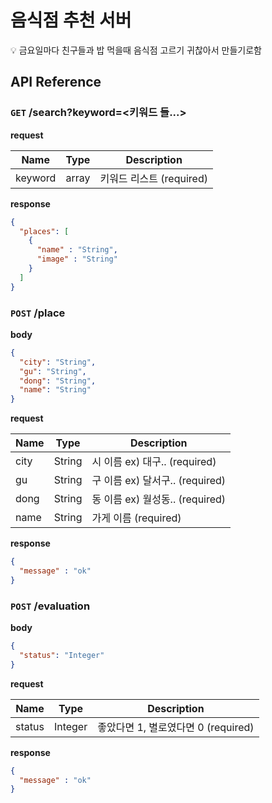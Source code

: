 # 음식점 추천 서버

💡 금요일마다 친구들과 밥 먹을때 음식점 고르기 귀찮아서 만들기로함

## API Reference

### `GET` /search?keyword=<키워드 들...>

**request**  

|Name|Type|Description|
|----|----|-----------|
|keyword|array|키워드 리스트 (required)|


**response**
```json
{
  "places": [
    {
      "name" : "String",
      "image" : "String"
    }
  ]
}
```

### `POST` /place

**body**

```json
{
  "city": "String",
  "gu": "String",
  "dong": "String",
  "name": "String"
}
```

**request**

|Name|Type|Description|
|----|----|-----------|
|city|String| 시 이름 ex) 대구.. (required) |
|gu|String|구 이름 ex) 달서구.. (required)|
|dong|String|동 이름 ex) 월성동.. (required)|
|name|String|가게 이름 (required)|

**response**
```json
{
  "message" : "ok"
}
```

### `POST` /evaluation

**body**

```json
{
  "status": "Integer"
}
```

**request**

|Name|Type|Description|
|----|----|-----------|
|status|Integer| 좋았다면 1, 별로였다면 0 (required) |

**response**
```json
{
  "message" : "ok"
}
```